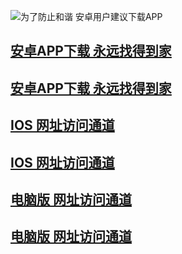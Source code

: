 ![为了防止和谐 安卓用户建议下载APP](https://pic.baidu.com.baidu-taobao-av.com/xinpic/20181214/20181214164735_95308.png)
## [安卓APP下载 永远找得到家](https://bb55.tv/youku.com/m.baidu.com/guaziapp.apk)
## [安卓APP下载 永远找得到家](https://bb55.tv/youku.com/m.baidu.com/guaziapp.apk)
## [IOS 网址访问通道](https://97.taobao.com.www-taobao-com.com)
## [IOS 网址访问通道](https://97.taobao.com.www-taobao-com.com)
## [电脑版 网址访问通道](https://97.taobao.com.www-taobao-com.com)
## [电脑版 网址访问通道](https://97.taobao.com.www-taobao-com.com)